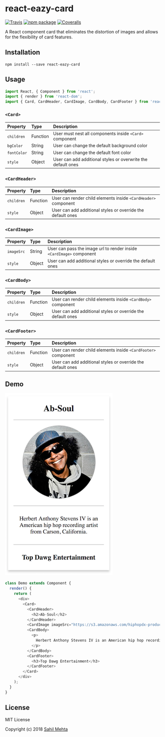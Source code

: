 # react-eazy-card

[![Travis][build-badge]][build]
[![npm package][npm-badge]][npm]
[![Coveralls][coveralls-badge]][coveralls]

A React component card that eliminates the distortion of images and allows for the flexibility of card features.

[build-badge]: https://img.shields.io/travis/user/repo/master.png?style=flat-square
[build]: https://travis-ci.org/user/repo

[npm-badge]: https://img.shields.io/npm/v/npm-package.png?style=flat-square
[npm]: https://www.npmjs.org/package/npm-package

[coveralls-badge]: https://img.shields.io/coveralls/user/repo/master.png?style=flat-square
[coveralls]: https://coveralls.io/github/user/repo

## Installation
```
npm install --save react-eazy-card
```

## Usage

```js
import React, { Component } from 'react';
import { render } from 'react-dom';
import { Card, CardHeader, CardImage, CardBody, CardFooter } from 'react-eazy-card';
```

### `<Card>`
| Property | Type | Description
:---|:---|:---
| `children` | Function | User must nest all components inside `<Card>` component |
| `bgColor` | String | User can change the default background color |
| `fontColor` | String | User can change the default font color |
| `style` | Object | User can add additional styles or overwrite the default ones |

### `<CardHeader>`
| Property | Type | Description
:---|:---|:---
| `children` | Function | User can render child elements inside `<CardHeader>` component |
| `style` | Object | User can add additional styles or override the default ones |

### `<CardImage>`
| Property | Type | Description
:---|:---|:---
| `imageSrc` | String | User can pass the image url to render inside `<CardImage>` component |
| `style` | Object | User can add additional styles or override the default ones |

### `<CardBody>`
| Property | Type | Description
:---|:---|:---
| `children` | Function | User can render child elements inside `<CardBody>` component |
| `style` | Object | User can add additional styles or override the default ones |

### `<CardFooter>`
| Property | Type | Description
:---|:---|:---
| `children` | Function | User can render child elements inside `<CardFooter>` component |
| `style` | Object | User can add additional styles or override the default ones |

## Demo
![Eazy Card Demo](https://github.com/mehtaculous/react-eazy-card/blob/master/demo/src/demo.png)
```js
class Demo extends Component {
  render() {
    return (
      <div>
        <Card>
          <CardHeader>
            <h2>Ab-Soul</h2>
          </CardHeader>
          <CardImage imageSrc="https://s3.amazonaws.com/hiphopdx-production/2013/11/Ab_Soul_304x304.jpg" />
          <CardBody>
            <p>
              Herbert Anthony Stevens IV is an American hip hop recording artist from Carson, California.
            </p>
          </CardBody>
          <CardFooter>
            <h3>Top Dawg Entertainment</h3>
          </CardFooter>
        </Card>
      </div>
    );
  }
}
```

## License
MIT License

Copyright (c) 2018 [Sahil Mehta](https://mehtaculous.github.io)